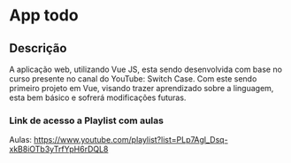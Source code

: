 # App todo

## Descrição

A aplicação web, utilizando Vue JS, esta sendo desenvolvida com base no curso presente no canal do YouTube: Switch Case. Com este sendo primeiro projeto em Vue, visando trazer aprendizado sobre a linguagem, esta bem básico e sofrerá modificações futuras.

### Link de acesso a Playlist com aulas

Aulas: https://www.youtube.com/playlist?list=PLp7Agl_Dsq-xkB8iOTb3yTrfYpH6rDQL8
